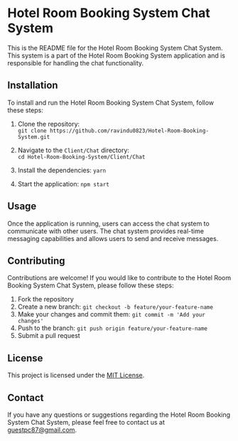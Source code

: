 # Hotel Room Booking System Chat System

This is the README file for the Hotel Room Booking System Chat System. This system is a part of the Hotel Room Booking System application and is responsible for handling the chat functionality.

## Installation

To install and run the Hotel Room Booking System Chat System, follow these steps:

1. Clone the repository: <br>
   `git clone https://github.com/ravindu0823/Hotel-Room-Booking-System.git`

2. Navigate to the `Client/Chat` directory: <br>
   `cd Hotel-Room-Booking-System/Client/Chat`
3. Install the dependencies: `yarn`
4. Start the application: `npm start`

## Usage

Once the application is running, users can access the chat system to communicate with other users. The chat system provides real-time messaging capabilities and allows users to send and receive messages.

## Contributing

Contributions are welcome! If you would like to contribute to the Hotel Room Booking System Chat System, please follow these steps:

1. Fork the repository
2. Create a new branch: `git checkout -b feature/your-feature-name`
3. Make your changes and commit them: `git commit -m 'Add your changes'`
4. Push to the branch: `git push origin feature/your-feature-name`
5. Submit a pull request

## License

This project is licensed under the [MIT License](https://opensource.org/licenses/MIT).

## Contact

If you have any questions or suggestions regarding the Hotel Room Booking System Chat System, please feel free to contact us at [guestpc87@gmail.com](mailto:guestpc87@gmail.com).
